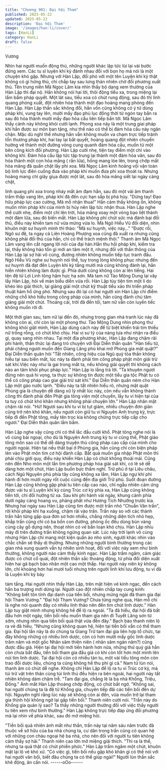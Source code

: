 ```yaml
---
title: "Chương 901: Đại hội Tham"
published: 2025-05-22
updated: 2025-05-22
description: 'Đại hội Tham'
image: '/images/han-li/cover/'
tags: [HanLi]
category: HanLi
draft: false
---
```


Vương

Nhìn hai người muốn động thủ, những người khác lập tức lùi lại
vài bước đứng xem. Các tu sĩ luyện khí kỳ đánh nhau đối với bọn
họ mà nói là một chuyện khó gặp. Nhưng với Hàn Lập, đối phó
với một tên Luyện khí kỳ thật không có gì hứng thú, chỉ chắp tay
sau lưng thản nhiên chờ đối phương xuất thủ.
Tên trung niên Mã Ngọc Lâm kia nhìn thấy bộ dạng xem thường
của Hàn Lập thì đại nộ. Hắn không nói hai lời, thôi động tiểu xa,
trong miệng lại lẩm bẩm pháp quyết. Một lát sau, tiểu xoa có chút
rung động, sau đó thì linh quang phóng xuất, đột nhiên hóa thành
một đạo hoàng mang phóng đến Hàn Lập.
Hàn Lập thần sắc không đổi, hắn vốn cũng không có ý tứ dùng
pháp khí, vung tay lên, mười mấy đạo phù lục đồng thời từ ngón
tay bắn ra sau đó hóa thành mười mấy đạo hỏa cầu liên tiếp bắn
tới. Mã Ngọc Lâm thấy cảnh này không khỏi cười lạnh. Phong
xoa này là một trung giai pháp khí hắn được sư môn ban tặng,
như thế nào có thể bị đám hỏa cầu này ngăn chặn.
Mặc dù nghĩ thế nhưng hắn vẫn không muốn va chạm trực tiếp
tránh tổn thương pháp khí, hai tay lại bắt quyết, hoàng quang đột
nhiên chuyển hướng vẽ thành một đường vòng cung quanh đám
hỏa cầu, muốn từ một bên công kích đối phương. Hàn Lập cười
nhẹ, tiện tay điểm một chỉ vào không khí. Đám hỏa cầu lập tức
tập trung lại thành một đám hỏa vân, sau đó hóa thành một con
hỏa mãng ( rắn lửa), hồng mang lóe lên, trong chớp mắt hỏa
mãng đã quấn chặt lấy phi xoa.
Mã Ngọc Lâm kinh hoảng vội vận toàn bộ linh lực điên cuồng đưa
vào pháp khí muốn đưa phi xoa thoát ra. Nhưng hoàng mang chỉ
giãy giụa được một lát, sau đó hỏa mãng siết lại ngày càng chặt,

linh quang phi xoa trong nháy mắt ảm đạm hẳn, sau đó một vài
âm thanh trầm thấp vang lên, pháp khí đã đến cực hạn sắp bị phá
hủy.
"Dừng tay! Đạo hữu pháp lực cao cường, Mã mỗ nhận thua!"
Hắn cảm thấy không ổn, không muốn nhìn pháp khí của mình bị
hủy nên lập tức nhận thua.
Hàn Lập nghe thế cười nhẹ, điểm một chỉ lên trời, hỏa mãng xoay
một vòng bạo liệt thành một đám lửa, sau đó biến mất. Hàn Lập
không phí chút sức mà đánh bại đối thủ, điều này khiến tam nữ
vừa mừng vừa lo. Mà Ngô Hiểu Vũ đối diện, nhìn khuôn mặt sư
huynh mình thì thào:
"Mã sư huynh, việc này…"
"Được rồi, Ngô sư đệ, ta ngay cả Liên Hoàng Phượng xoa cũng
đã xuất ra nhưng cũng không phải đối thủ của hắn, chỉ có thể
trách mệnh thôi."
Thanh âm Mã Ngọc Lâm vang lên cắt ngang lời nói của đại
hán.Hắn thu hồi pháp khí, kiểm tra lại, thấy không hảo tổn gì mới
an tâm một ít, nhưng đối với thần thông của Hàn Lập lại sợ hãi vô
cùng, đương nhiên không muốn tiếp tục tranh đấu.
Ngô Hiểu Vũ nghe sư huynh nói thế, tuy trong lòng không phục
nhưng đến sư huynh đã đạt đến Luyện khí kỳ tầng mười mà cũng
không đánh lại, hắn hiển nhiên không làm được gì.
Phía dưới cũng không còn ai lên tiếng. Hai tên đệ tử Lợi Linh tông
hậm hực hạ sơn. Mà tam nữ Tào Mộng Dung lại vây lấy Hàn Lập,
hỏi về màn biểu diễn vừa rồi. Hàn Lập tùy tiện tìm một lí do khéo
léo giải thích, lại giảng giải một chút kỹ thuật tiểu xảo thi triển
pháp thuật hàm hồ ứng phó.
Nhưng sau đó lại có hai người xin Hàn Lập chỉ điểm những chỗ
khó hiểu trong công pháp của mình, hắn cũng đành chú tâm
giảng giải một chút. Thoáng cái, trời đã đến tối, tam nữ vẫn còn
luyến tiếc không muốn rời đi.

Một thời gian sau, tam nữ lại đến đó, nhưng trong gian nhà tranh
lúc này đã không còn ai, chỉ còn lại một phong thư. Tào Mộng
Dung nhìn phong thư không khỏi giật mình, Hàn Lập dùng cách
này để từ biệt khiến trái tim thiếu nữ trống rỗng, có chút khó chịu.
Hai vị sư tỷ của nàng tựa như nhận ra điều gì, quay sang nhìn
nhau.
Tại một địa phương khác, Hàn Lập đang chậm rãi phi hành, thần
thức lại đang trò chuyện với Đại Diễn thần quân
"Hàn tiểu từ, phải chăng ngươi muốn đến Giang Lăng phủ khai
mở Phùng gia mật quật?" Đại Diễn thần quân hỏi
"Tất nhiên, công hiệu của Ngũ quỷ tỏa thần không hiểu tại sau
biến mất, lúc này ta đành phải tìm công pháp phật môn giải trừ sát
khí.Việc này như là gai trong mắt ta, nếu không giải quyết thì
không cách nào an tâm khôi phục pháp lực."
Hàn Lập lo lắng trả lời.
"Ta khuyên ngươi đừng nên quá hi vọng, ta thực sự không tin
được một tiểu gia tộc Phật tu có thể có công pháp cao giai giải trừ
sát khí." Đại Diễn thần quân ném cho Hàn Lập một gáo nước
lạnh.
"Điều này ta tất nhiên hiểu rõ, nhưng mật quật Phùng gia là
chuyện dễ dàng xử lý nhất lúc này, còn nếu vẫn không thành công
thì đành phải đến Phật gia tông viện một chuyến, lấy tu vi hiện tại
của ta tuy có chút khó khăn nhưng không phải chuyện lớn."
Hàn Lập nhăn mặt chậm rãi nói.
"Hừ! Ngươi sau khi tu vi bị tụt giảm, nhiều chuyện đơn giản cũng
trở nên khó khăn, nếu ngươi còn giữ tu vi Nguyên Anh trung kỳ,
trực tiếp đi đến Phật tông, mấy tên trọc kia không chừng trực tiếp
cấp cho ngươi."
Đại Diễn thần quân lầm bầm.

Hàn Lập nghe vậy cũng chỉ có thể lắc đầu cười khổ. Phật tông
nghe nói là vô cùng bài ngoại, cho dù là Nguyên Anh trung kỳ tu vi
cũng thế, Phật giáo tông môn sao có thể dễ dàng truyện thù công
pháp cao cấp của mình cho người ngoài. Hiện tại nếu thất bại ở
Phùng gia, hắn cũng chỉ còn biện pháp lẻn vào Phật môn tìm cơ
hội đánh cắp.
Bất quá muốn gia nhập Phật môn thì phải chịu giới quy, điều này
khiến Hàn Lập có chút không thoải mái. Cũng nên đến Nho môn
một lần tìm phương pháp hóa giải sát khí, có lẽ sẽ dễ dàng hơn
một chút, Hàn Lập buồn bực thầm nghĩ.
Trữ phủ ở tại Liêu châu, cách Ngũ Nguyên phủ phía tây cũng
không xa lắm, Hàn Lập ngự khí phi hành đi hơn mười ngày rốt
cuộc cũng đến địa giới Trữ phủ. Suốt đoạn đường Hàn Lập cũng
không gặp phải tu tiên cấp cao nào, chỉ ngẫu nhiên cảm ứng
được vài tu sĩ Luyện khí kỳ cùng Trúc cơ kỳ phía xa, Hàn Lập
cũng không tiến tới, chỉ đổi hướng từ xa.
Sau khi phi hành vài ngày, khung cảnh phía dưới ngày càng
hoang vu, phảng phất như Hương Tích Nhưỡng trước kia. Nhưng
hai ngày sau Hàn Lập cũng tìm được một trấn nhỏ "Chuẩn Vân
trấn", rời khỏi pháp khí hạ xuống, chậm rãi vào trấn.
Trấn này so với các thành trấn hắn từng gặp qua đơn sơ hơn
nhiều, chẳng những diện tích nhỏ hẹp, khắp trấn cũng chỉ có ba
bốn con đường, phòng ốc đều dùng bùn vàng cùng cây gỗ dựng
nên, thoạt nhìn có vẻ bẩn loạn khó chịu. Hàn Lập nhíu mày đi trên
đường trấn không ngừng quan sát.
Lúc này trời lạnh vô cùng nhưng Hàn Lập chỉ mang một kiện quần
áo nho sinh, người khác nhìn vào chắc chắn sẽ thấy dị thường.
Nhưng những người bình thường trong các gian nhà xung quanh
vẫn tự nhiên sinh hoạt, đối với việc này xem như bình thường,
không người nào cảm thấy kinh ngạc. Hàn Lập trầm ngâm, cảm
giác được có chút cổ quái, đột nhiên thần sắc thoáng động, từ
phía đối diện xuất hiện hai gã bạch bào nhân một cao một thấp.
Hai người này niên kỷ không lớn, chỉ khoảng hơn hai mươi tuổi
nhưng trên người linh khí lưu động, tu vi đã là Luyện khí kỳ bảy

tám tầng. Hai người nhìn thấy Hàn Lập, trên mặt hiện vẻ kinh
ngạc, đến cách hắn ba trượng mới dừng lại. Người cao đột nhiên
chắp tay cung kính:
"Không biết tôn tính đại danh của tiền bối, nhưng mừng ngài đã
tham gia đại hội Tham Vương."
"Đại hội Tham Vương? Chưa từng nghe qua, Hàn mỗ chỉ là nghe
nói quanh đây có nhiều linh thảo nên đến tìm chút linh dược." Hàn
Lập tuy giật mình nhưng không hề để lộ ra ngoài.
"Ta đã hiểu, đại hội đã bắt đầu hơn một ngày, tiền bối nếu muốn
tham gia nên đi Tuyết Lăng sơn từ sớm, nhưng nhìn qua tiền bối
quả thật vừa đến đây." Bạch bào thanh niên lộ ra vẻ đã hiểu.
"Nhưng cũng không quan hệ, hiện tại tiền bối vẫn có thể tham gia.
Đại hội lần này là do chúng ta Giang Trữ tam đại gia liên hợp tổ
chức, tại đây không những có nhiều linh dược, còn có hơn mười
mấy gốc linh dược trăm năm và một gốc Nhân sâm thiên niên (
nhân sâm ngàn năm?) cũng được đấu giá. Hiện tại đại hội mới
tiến hành hơn nửa, những thứ quý giá hẳn còn chưa bắt đầu, tiền
bối tham gia đấu giá có khi còn tốt hơn một mình lên núi tìm linh
dược. Tại đại hội còn có nhiều tán tu, một vài tiểu tông môn còn
trao đổi dược liệu, chúng ta cũng không hề thu phí gì cả." Nam tử
lùn nói, thanh âm có chút dễ nghe. Không chỉ Hàn Lập để lộ ra tu
vi Trúc cơ kỳ, mà túi trữ vật trên thân cùng túi linh thú đều hiện ra
bên ngoài, hai người này tất nhiên không dám chậm trễ.
"Tam đại gia, chẳng lẽ là ba nhà Khổng, Triệu, Đổng." Ánh mắt
Hàn Lập thoáng chớp động, có chút bất ngờ.
"Không sai, hai người chúng ta là đệ tử Khổng gia, chuyên tiếp đãi
các tiền bối đến dự hội. Nguyên nghĩ rằng lúc này sẽ không còn ai
đến, vừa muốn trở lại tham gia thịnh hội không ngờ lại gặp tiền
bối." Thanh niên cười nói.
"Trấn này do Khổng gia quản lý sao? Ta thấy những người thường
đối với việc thấy người tu tiên xem như bình thường." Hàn Lập
không trực tiếp đáp ứng đối phương mà lại nhìn về phía khác,
sau đó mở miệng hỏi.

"Tiền bối quả nhiên ánh mắt như thần, trấn này tại năm sáu năm
trước đã thuộc về sở hữu của ba nhà chúng ta, cư dân trong trấn
cũng có quan hệ với những con cháu ngoại hệ ba nhà, cho nên
đối với người tu tiên không cảm thấy sợ hãi." Thanh niên cao lớn
mở miệng giải thích.
"Thì ra là thế, nhưng ta quả thật có chút phiền phức." Hàn Lập
trầm ngâm một chút, khuôn mặt lại lộ vẻ khó xử.
"Có việc gì, tiền bối nếu gặp khó khăn gì có thể nói với hai người
vãn bối, biết đâu chúng ta có thể giúp ngài!" Người lùn thần sắc
khẽ động, ân cần nói.
------oOo------
